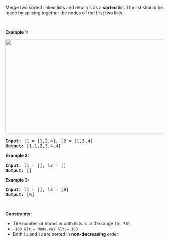 Merge two sorted linked lists and return it as a __sorted__ list. The list should be made by splicing together the nodes of the first two lists.

&nbsp;

__Example 1:__

<img alt="" src="https://assets.leetcode.com/uploads/2020/10/03/merge_ex1.jpg" style="width: 662px; height: 302px;"/>

<pre>
<strong>Input:</strong> l1 = [1,2,4], l2 = [1,3,4]
<strong>Output:</strong> [1,1,2,3,4,4]
</pre>

__Example 2:__

<pre>
<strong>Input:</strong> l1 = [], l2 = []
<strong>Output:</strong> []
</pre>

__Example 3:__

<pre>
<strong>Input:</strong> l1 = [], l2 = [0]
<strong>Output:</strong> [0]
</pre>

&nbsp;

__Constraints:__

*   The number of nodes in both lists is in the range `` [0, 50] ``.
*   `` -100 &lt;= Node.val &lt;= 100 ``
*   Both `` l1 `` and `` l2 `` are sorted in __non-decreasing__ order.